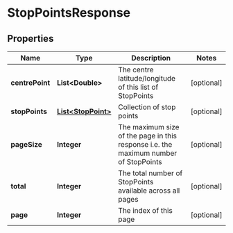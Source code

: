 
# StopPointsResponse

## Properties
Name | Type | Description | Notes
------------ | ------------- | ------------- | -------------
**centrePoint** | **List&lt;Double&gt;** | The centre latitude/longitude of this list of StopPoints |  [optional]
**stopPoints** | [**List&lt;StopPoint&gt;**](StopPoint.md) | Collection of stop points |  [optional]
**pageSize** | **Integer** | The maximum size of the page in this response i.e. the maximum number of StopPoints |  [optional]
**total** | **Integer** | The total number of StopPoints available across all pages |  [optional]
**page** | **Integer** | The index of this page |  [optional]



